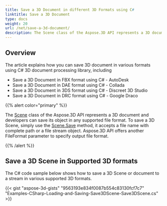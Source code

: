 ```yaml
---
title: Save a 3D Document in different 3D Formats using C#
linktitle: Save a 3D Document
type: docs
weight: 20
url: /net/save-a-3d-document/
description: The Scene class of the Aspose.3D API represents a 3D document and developers can save its object in any supported file format.
---
```


## **Overview**
The article explains how you can save 3D document in various formats using C# 3D document processing library, including

- Save a 3D Document in FBX format using C# - AutoDesk
- Save a 3D Document in DAE format using C# - Collada
- Save a 3D Document in 3DS format using C# - Discreet 3D Studio
- Save a 3D Document in DRC format using C# - Google Draco

{{% alert color="primary" %}} 

The [Scene](https://reference.aspose.com/3d/net/aspose.threed/scene) class of the Aspose.3D API represents a 3D document and developers can save its object in any supported file format. To save a 3D Scene, simply use the [Scene.Save](https://reference.aspose.com/3d/net/aspose.threed/scene/methods/save) method, it accepts a file name with complete path or a file stream object. Aspose.3D API offers another FileFormat parameter to specify output file format.

{{% /alert %}} 

## **Save a 3D Scene in Supported 3D formats**

The C# code sample below shows how to save a 3D Scene or document to a stream in various supported 3D formats.

{{< gist "aspose-3d-gists" "9563193e834f0087b554c83130fcf7c7" "Examples-CSharp-Loading-and-Saving-Save3DScene-Save3DScene.cs" >}}

